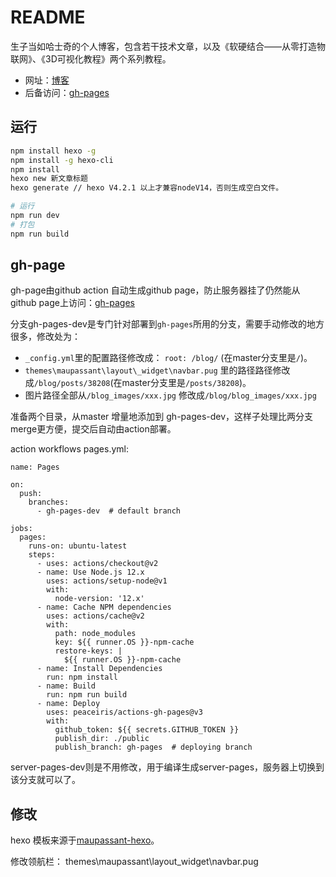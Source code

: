 # README
生子当如哈士奇的个人博客，包含若干技术文章，以及《软硬结合——从零打造物联网》、《3D可视化教程》两个系列教程。
- 网址：[博客](https://www.scaugreen.cn/)
- 后备访问：[gh-pages](https://alwxkxk.github.io/blog/posts/23630/)

## 运行
```bash
npm install hexo -g
npm install -g hexo-cli
npm install
hexo new 新文章标题
hexo generate // hexo V4.2.1 以上才兼容nodeV14，否则生成空白文件。

# 运行
npm run dev 
# 打包
npm run build 
```

## gh-page
gh-page由github action 自动生成github page，防止服务器挂了仍然能从github page上访问：[gh-pages](https://alwxkxk.github.io/blog/posts/23630/)


分支gh-pages-dev是专门针对部署到`gh-pages`所用的分支，需要手动修改的地方很多，修改处为：
- `_config.yml`里的配置路径修改成： `root: /blog/` (在master分支里是`/`)。
- `themes\maupassant\layout\_widget\navbar.pug` 里的路径路径修改成`/blog/posts/38208`(在master分支里是`/posts/38208`)。
- 图片路径全部从`/blog_images/xxx.jpg` 修改成`/blog/blog_images/xxx.jpg`


准备两个目录，从master 增量地添加到 gh-pages-dev，这样子处理比两分支merge更方便，提交后自动由action部署。

action workflows pages.yml:
```
name: Pages

on:
  push:
    branches:
      - gh-pages-dev  # default branch

jobs:
  pages:
    runs-on: ubuntu-latest
    steps:
      - uses: actions/checkout@v2
      - name: Use Node.js 12.x
        uses: actions/setup-node@v1
        with:
          node-version: '12.x'
      - name: Cache NPM dependencies
        uses: actions/cache@v2
        with:
          path: node_modules
          key: ${{ runner.OS }}-npm-cache
          restore-keys: |
            ${{ runner.OS }}-npm-cache
      - name: Install Dependencies
        run: npm install
      - name: Build
        run: npm run build
      - name: Deploy
        uses: peaceiris/actions-gh-pages@v3
        with:
          github_token: ${{ secrets.GITHUB_TOKEN }}
          publish_dir: ./public
          publish_branch: gh-pages  # deploying branch

```

server-pages-dev则是不用修改，用于编译生成server-pages，服务器上切换到该分支就可以了。

## 修改
hexo 模板来源于[maupassant-hexo](https://github.com/tufu9441/maupassant-hexo)。

修改领航栏：
themes\maupassant\layout\_widget\navbar.pug


